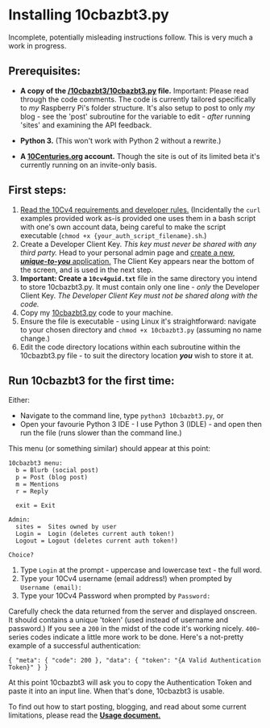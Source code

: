 # Installing 10cbazbt3.py
Incomplete, potentially misleading instructions follow.  This is very much a work in progress.

## Prerequisites:
* **A copy of the [/10cbazbt3/10cbazbt3.py](/10cbazbt3/10cbazbt3.py) file.**  Important: Please read through the code comments.  The code is currently tailored specifically to *my* Raspberry Pi's folder structure.  It's also setup to post to only *my* blog - see the 'post' subroutine for the variable to edit - *after* running 'sites' and examining the API feedback.

* **Python 3.** (This won't work with Python 2 without a rewrite.)

* **A [10Centuries.org](http://10centuries.org) account.**  Though the site is out of its limited beta it's currently running on an invite-only basis.

## First steps:
1. [Read the 10Cv4 requirements and developer rules.](https://docs.10centuries.org/auth)  (Incidentally the `curl` examples provided work as-is provided one uses them in a bash script with one's own account data, being careful to make the script executable (`chmod +x {your_auth_script_filename}.sh`.)
1. Create a Developer Client Key.  *This key must never be shared with any third party.*  Head to your personal admin page and [create a new, ***unique-to-you*** application.](https://admin.10centuries.org/apps/)  The Client Key appears near the bottom of the screen, and is used in the next step.
1. **Important: Create a `10cv4guid.txt`** file in the same directory you intend to store 10cbazbt3.py.  It must contain only one line - *only* the Developer Client Key.  *The Developer Client Key must not be shared along with the code.*
1. Copy my [10cbazbt3.py](/10cbazbt3/10cbazbt3.py) code to your machine.
1. Ensure the file is executable - using Linux it's straightforward: navigate to your chosen directory and `chmod +x 10cbazbt3.py` (assuming no name change.)
1. Edit the code directory locations within each subroutine within the 10cbazbt3.py file - to suit the directory location ***you*** wish to store it at.

## Run 10cbazbt3 for the first time:

Either:

* Navigate to the command line, type `python3 10cbazbt3.py`, or
* Open your favourie Python 3 IDE - I use Python 3 (IDLE) - and open then run the file (runs slower than the command line.)

This menu (or something similar) should appear at this point:

````
10cbazbt3 menu:
  b = Blurb (social post)
  p = Post (blog post)
  m = Mentions
  r = Reply

  exit = Exit

Admin:
  sites =  Sites owned by user
  Login =  Login (deletes current auth token!)
  Logout = Logout (deletes current auth token!)

Choice?
````

1. Type `Login` at the prompt - uppercase and lowercase text - the full word.
1. Type your 10Cv4 username (email address!) when prompted by `Username (email): `
1. Type your 10Cv4 Password when prompted by `Password: `

Carefully check the data returned from the server and displayed onscreen.  It should contains a unique 'token' (used instead of username and password.)  If you see a `200` in the midst of the code it's working nicely.  `400`-series codes indicate a little more work to be done.  Here's a not-pretty example of a successful authentication:

`{ "meta": { "code": 200 }, "data": { "token": "{A Valid Authentication Token}" } }`

At this point 10cbazbt3 will ask you to copy the Authentication Token and paste it into an input line.  When that's done, 10cbazbt3 is usable.

To find out how to start posting, blogging, and read about some current limitations, please read the **[Usage document.](/docs/20-usage.md)**

